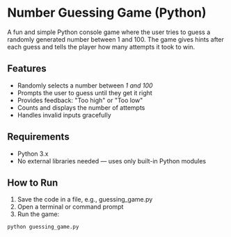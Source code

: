 # Number Guessing Game (Python)

A fun and simple Python console game where the user tries to guess a randomly generated number between 1 and 100. The game gives hints after each guess and tells the player how many attempts it took to win.

## Features

- Randomly selects a number between *1 and 100*
- Prompts the user to guess until they get it right
- Provides feedback: "Too high" or "Too low"
- Counts and displays the number of attempts
- Handles invalid inputs gracefully

## Requirements

- Python 3.x
- No external libraries needed — uses only built-in Python modules

## How to Run

1. Save the code in a file, e.g., guessing_game.py
2. Open a terminal or command prompt
3. Run the game:

```bash
python guessing_game.py
